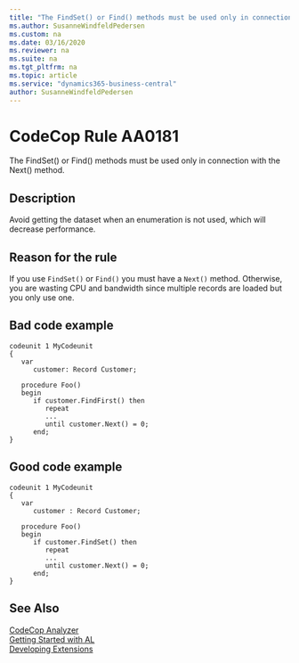 ```yaml
---
title: "The FindSet() or Find() methods must be used only in connection with the Next() method."
ms.author: SusanneWindfeldPedersen
ms.custom: na
ms.date: 03/16/2020
ms.reviewer: na
ms.suite: na
ms.tgt_pltfrm: na
ms.topic: article
ms.service: "dynamics365-business-central"
author: SusanneWindfeldPedersen
---
```

[//]: # (START>DO_NOT_EDIT)
[//]: # (IMPORTANT:Do not edit any of the content between here and the END>DO_NOT_EDIT.)
[//]: # (Any modifications should be made in the .xml files in the ModernDev repo.)
# CodeCop Rule AA0181
The FindSet() or Find() methods must be used only in connection with the Next() method.  

## Description
Avoid getting the dataset when an enumeration is not used, which will decrease performance.

[//]: # (IMPORTANT: END>DO_NOT_EDIT)

## Reason for the rule
If you use `FindSet()` or `Find()` you must have a `Next()` method. Otherwise, you are wasting CPU and bandwidth since multiple records are loaded but you only use one.

## Bad code example
```
codeunit 1 MyCodeunit
{
   var
      customer: Record Customer;
                
   procedure Foo()
   begin
      if customer.FindFirst() then
         repeat
         ...
         until customer.Next() = 0;
      end;
}
```

## Good code example
```
codeunit 1 MyCodeunit
{
   var
      customer : Record Customer;
                
   procedure Foo()
   begin
      if customer.FindSet() then
         repeat
         ...
         until customer.Next() = 0;
      end;
}
```

## See Also  
[CodeCop Analyzer](codecop.md)  
[Getting Started with AL](../devenv-get-started.md)  
[Developing Extensions](../devenv-dev-overview.md)  